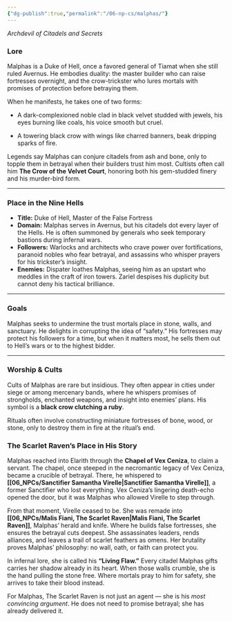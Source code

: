 ```yaml
---
{"dg-publish":true,"permalink":"/06-np-cs/malphas/"}
---
```


_Archdevil of Citadels and Secrets_

### Lore

Malphas is a Duke of Hell, once a favored general of Tiamat when she still ruled Avernus. He embodies duality: the master builder who can raise fortresses overnight, and the crow-trickster who lures mortals with promises of protection before betraying them.

When he manifests, he takes one of two forms:

- A dark-complexioned noble clad in black velvet studded with jewels, his eyes burning like coals, his voice smooth but cruel.
    
- A towering black crow with wings like charred banners, beak dripping sparks of fire.
    

Legends say Malphas can conjure citadels from ash and bone, only to topple them in betrayal when their builders trust him most. Cultists often call him **The Crow of the Velvet Court**, honoring both his gem-studded finery and his murder-bird form.

---

### Place in the Nine Hells

- **Title:** Duke of Hell, Master of the False Fortress
- **Domain:** Malphas serves in Avernus, but his citadels dot every layer of the Hells. He is often summoned by generals who seek temporary bastions during infernal wars.
- **Followers:** Warlocks and architects who crave power over fortifications, paranoid nobles who fear betrayal, and assassins who whisper prayers for his trickster’s insight.
- **Enemies:** Dispater loathes Malphas, seeing him as an upstart who meddles in the craft of iron towers. Zariel despises his duplicity but cannot deny his tactical brilliance.

---

### Goals

Malphas seeks to undermine the trust mortals place in stone, walls, and sanctuary. He delights in corrupting the idea of “safety.” His fortresses may protect his followers for a time, but when it matters most, he sells them out to Hell’s wars or to the highest bidder.

---

### Worship & Cults

Cults of Malphas are rare but insidious. They often appear in cities under siege or among mercenary bands, where he whispers promises of strongholds, enchanted weapons, and insight into enemies’ plans. His symbol is a **black crow clutching a ruby**.

Rituals often involve constructing miniature fortresses of bone, wood, or stone, only to destroy them in fire at the ritual’s end.

### The Scarlet Raven’s Place in His Story

Malphas reached into Elarith through the **Chapel of Vex Ceniza**, to claim a servant. The chapel, once steeped in the necromantic legacy of Vex Ceniza, became a crucible of betrayal. There, he whispered to **[[06_NPCs/Sanctifier Samantha Virelle\|Sanctifier Samantha Virelle]]**, a former Sanctifier who lost everything. Vex Ceniza’s lingering death-echo opened the door, but it was Malphas who allowed Virelle to step through.

From that moment, Virelle ceased to be. She was remade into **[[06_NPCs/Malis Fiani, The Scarlet Raven\|Malis Fiani, The Scarlet Raven]]**, Malphas’ herald and knife. Where he builds false fortresses, she ensures the betrayal cuts deepest. She assassinates leaders, rends alliances, and leaves a trail of scarlet feathers as omens. Her brutality proves Malphas’ philosophy: no wall, oath, or faith can protect you.

In infernal lore, she is called his **“Living Flaw.”** Every citadel Malphas gifts carries her shadow already in its heart. When those walls crumble, she is the hand pulling the stone free. Where mortals pray to him for safety, she arrives to take their blood instead.

For Malphas, The Scarlet Raven is not just an agent — she is his _most convincing argument_. He does not need to promise betrayal; she has already delivered it.

